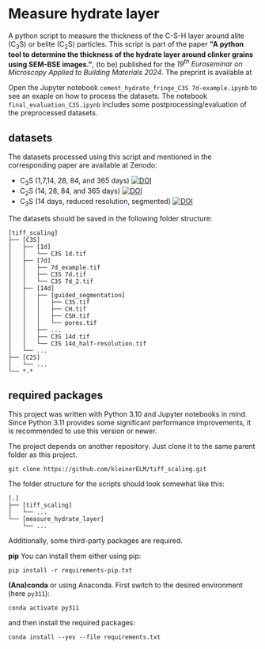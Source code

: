 # Measure hydrate layer

A python script to measure the thickness of the C-S-H layer around alite (C<sub>3</sub>S) or belite (C<sub>2</sub>S) particles.
This script is part of the paper __"A python tool to determine the thickness of the hydrate layer around clinker grains using SEM-BSE images."__, (to be) published for the _19<sup>th</sup> Euroseminar on Microscopy Applied to Building Materials 2024_.
The preprint is available at

Open the Jupyter notebook `cement_hydrate_fringe_C3S 7d-example.ipynb` to see an exaple on how to process the datasets.
The notebook `final_evaluation_C3S.ipynb` includes some postprocessing/evaluation of the preprocessed datasets.

## datasets

The datasets processed using this script and mentioned in the corresponding paper are available at Zenodo:
 - C<sub>3</sub>S (1,7,14, 28, 84, and 365 days)
   [![DOI](https://zenodo.org/badge/DOI/10.5281/zenodo.8118931.svg)](https://doi.org/10.5281/zenodo.8118931)
 - C<sub>2</sub>S (14, 28, 84, and 365 days)
   [![DOI](https://zenodo.org/badge/DOI/10.5281/zenodo.8119086.svg)](https://doi.org/10.5281/zenodo.8119086)
 - C<sub>3</sub>S (14 days, reduced resolution, segmented)
   [![DOI](https://zenodo.org/badge/DOI/10.5281/zenodo.10648006.svg)](https://doi.org/10.5281/zenodo.10648006)

The datasets should be saved in the following folder structure:

```
[tiff_scaling]
├── [C3S]
│   ├── [1d]
│   │   └── C3S 1d.tif
│   ├── [7d]
│   │   ├── 7d_example.tif
│   │   ├── C3S 7d.tif
│   │   └── C3S 7d_2.tif
│   ├── [14d]
│   │   ├── [guided_segmentation]
│   │   │   ├── C3S.tif
│   │   │   ├── CH.tif
│   │   │   ├── CSH.tif
│   │   │   └── pores.tif
│   │   ├── ...
│   │   ├── C3S 14d.tif
│   │   └── C3S 14d_half-resolution.tif
│   └── ...
├── [C2S]
│   └── ...
└── *.*
```


## required packages
This project was written with Python 3.10 and Jupyter notebooks in mind. Since Python 3.11 provides some significant performance improvements, it is recommended to use this version or newer.

The project depends on another repository. Just clone it to the same parent folder as this project.

```
git clone https://github.com/kleinerELM/tiff_scaling.git
```
The folder structure for the scripts should look somewhat like this:

```
[.]
├── [tiff_scaling]
│   └── ...
└── [measure_hydrate_layer]
    └── ...
```

Additionally, some third-party packages are required.

__pip__
You can install them either using pip:

```
pip install -r requirements-pip.txt
```
__(Ana)conda__
or using Anaconda.
First switch to the desired environment (here `py311`):

```
conda activate py311
```

and then install the required packages:

```
conda install --yes --file requirements.txt
```